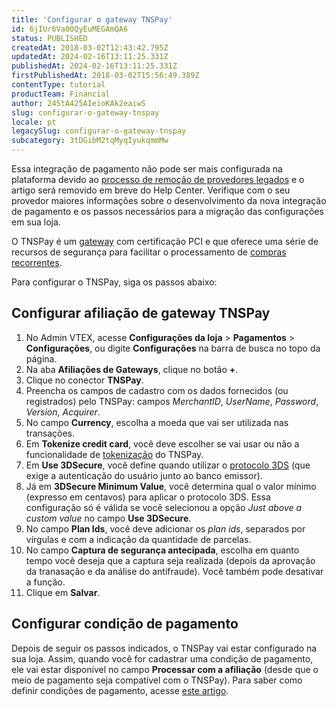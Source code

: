 ```yaml
---
title: 'Configurar o gateway TNSPay'
id: 6jIUr6Va00QyEuMEGAmQA6
status: PUBLISHED
createdAt: 2018-03-02T12:43:42.795Z
updatedAt: 2024-02-16T13:11:25.331Z
publishedAt: 2024-02-16T13:11:25.331Z
firstPublishedAt: 2018-03-02T15:56:49.389Z
contentType: tutorial
productTeam: Financial
author: 245tA425AIeioKAk2eaiwS
slug: configurar-o-gateway-tnspay
locale: pt
legacySlug: configurar-o-gateway-tnspay
subcategory: 3tDGibM2tqMyqIyukqmmMw
---
```


<div class="alert alert-danger">Essa integração de pagamento não pode ser mais configurada na plataforma devido ao <a href="https://help.vtex.com/pt/announcements/conectores-legados-de-pagamentos-serao-descontinuados-em-2024--4R5YIjUu1IWkiOHzXtQU14">processo de remoção de provedores legados</a> e o artigo será removido em breve do Help Center. Verifique com o seu provedor maiores informações sobre o desenvolvimento da nova integração de pagamento e os passos necessários para a migração das configurações em sua loja.</div>

O TNSPay é um [gateway](/pt/tutorial/o-que-e-um-gateway-de-pagamentos) com certificação PCI e que oferece uma série de recursos de segurança para facilitar o processamento de [compras recorrentes](/pt/faq/como-funciona-a-compra-recorrente).

Para configurar o TNSPay, siga os passos abaixo:

## Configurar afiliação de gateway TNSPay
1. No Admin VTEX, acesse **Configurações da loja** > **Pagamentos** > **Configurações**, ou digite **Configurações** na barra de busca no topo da página.
2. Na aba __Afiliações de Gateways__, clique no botão __+__.
3. Clique no conector __TNSPay__.
4. Preencha os campos de cadastro com os dados fornecidos (ou registrados) pelo TNSPay: campos _MerchantID_, _UserName_, _Password_, _Version_, _Acquirer_.
5. No campo __Currency__, escolha a moeda que vai ser utilizada nas transações.
6. Em __Tokenize credit card__, você deve escolher se vai usar ou não a funcionalidade de [tokenização](/pt/faq/como-funciona-a-compra-recorrente#tokenizacao-do-cartao) do TNSPay.
7. Em __Use 3DSecure__, você define quando utilizar o [protocolo 3DS](/pt/tutorial/o-que-e-3d-secure) (que exige a autenticação do usuário junto ao banco emissor).
8. Já em __3DSecure Minimum Value__, você determina qual o valor mínimo (expresso em centavos) para aplicar o protocolo 3DS. Essa configuração só é válida se você selecionou a opção _Just above a custom value_ no campo __Use 3DSecure__.
9. No campo __Plan Ids__, você deve adicionar os _plan ids_, separados por vírgulas e com a indicação da quantidade de parcelas.
10. No campo __Captura de segurança antecipada__, escolha em quanto tempo você deseja que a captura seja realizada (depois da aprovação da tranasação e da análise do antifraude). Você também pode desativar a função.
11. Clique em __Salvar__.

## Configurar condição de pagamento
Depois de seguir os passos indicados, o TNSPay vai estar configurado na sua loja. Assim, quando você for cadastrar uma condição de pagamento, ele vai estar disponível no campo __Processar com a afiliação__ (desde que o meio de pagamento seja compatível com o TNSPay).
Para saber como definir condições de pagamento, acesse [este artigo](/pt/tutorial/condicoes-de-pagamento).
